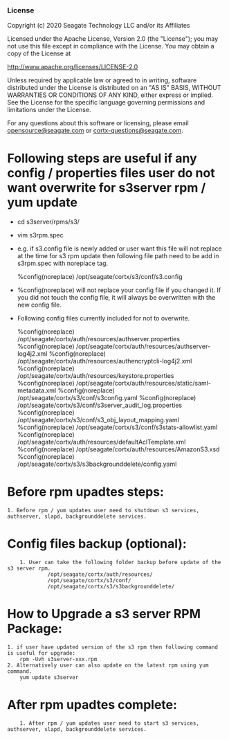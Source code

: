 ### License

Copyright (c) 2020 Seagate Technology LLC and/or its Affiliates

Licensed under the Apache License, Version 2.0 (the "License");
you may not use this file except in compliance with the License.
You may obtain a copy of the License at

   http://www.apache.org/licenses/LICENSE-2.0

Unless required by applicable law or agreed to in writing, software
distributed under the License is distributed on an "AS IS" BASIS,
WITHOUT WARRANTIES OR CONDITIONS OF ANY KIND, either express or implied.
See the License for the specific language governing permissions and
limitations under the License.

For any questions about this software or licensing,
please email opensource@seagate.com or cortx-questions@seagate.com.

# Following steps are useful if any config / properties files user do not want overwrite for s3server rpm / yum update

- cd s3server/rpms/s3/
- vim s3rpm.spec
- e.g. if s3.config file is newly added or user want this file will not replace at the time for s3 rpm update then
  following file path need to be add in s3rpm.spec with noreplace tag.

	%config(noreplace) /opt/seagate/cortx/s3/conf/s3.config

- %config(noreplace) will not replace your config file if you changed it.
  If you did not touch the config file, it will always be overwritten with the new config file.

- Following config files currently included for not to overwrite.

	%config(noreplace) /opt/seagate/cortx/auth/resources/authserver.properties
	%config(noreplace) /opt/seagate/cortx/auth/resources/authserver-log4j2.xml
	%config(noreplace) /opt/seagate/cortx/auth/resources/authencryptcli-log4j2.xml
	%config(noreplace) /opt/seagate/cortx/auth/resources/keystore.properties
	%config(noreplace) /opt/seagate/cortx/auth/resources/static/saml-metadata.xml
	%config(noreplace) /opt/seagate/cortx/s3/conf/s3config.yaml
	%config(noreplace) /opt/seagate/cortx/s3/conf/s3server_audit_log.properties
	%config(noreplace) /opt/seagate/cortx/s3/conf/s3_obj_layout_mapping.yaml
	%config(noreplace) /opt/seagate/cortx/s3/conf/s3stats-allowlist.yaml
	%config(noreplace) /opt/seagate/cortx/auth/resources/defaultAclTemplate.xml
	%config(noreplace) /opt/seagate/cortx/auth/resources/AmazonS3.xsd
	%config(noreplace) /opt/seagate/cortx/s3/s3backgrounddelete/config.yaml


# Before rpm upadtes steps:
	1. Before rpm / yum updates user need to shutdown s3 services, authserver, slapd, backgrounddelete services.

# Config files backup (optional):

        1. User can take the following folder backup before update of the s3 server rpm.
                 /opt/seagate/cortx/auth/resources/
                 /opt/seagate/cortx/s3/conf/
                 /opt/seagate/cortx/s3/s3backgrounddelete/

# How to Upgrade a s3 server RPM Package:

	1. if user have updated version of the s3 rpm then following command is useful for upgrade:
		rpm -Uvh s3server-xxx.rpm
	2. Alternatively user can also update on the latest rpm using yum command.
		yum update s3server

# After rpm upadtes complete:
        1. After rpm / yum updates user need to start s3 services, authserver, slapd, backgrounddelete services.

